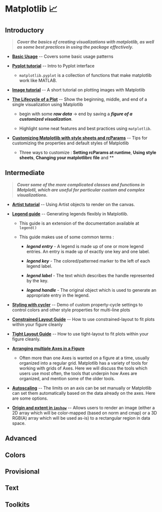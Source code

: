 # Matplotlib 📈

## Introductory

> ***Cover the basics of creating visualizations with matplotlib, as well as some best practices in using the package effectively.***

* [**Basic Usage**](https://matplotlib.org/stable/tutorials/introductory/usage.html#sphx-glr-tutorials-introductory-usage-py) -- Covers some basic usage patterns

* [**Pyplot tutorial**](https://matplotlib.org/stable/tutorials/introductory/pyplot.html#sphx-glr-tutorials-introductory-pyplot-py) -- Intro to Pyplot interface

    * `matplotlib.pyplot` is a collection of functions that make matplotlib work like MATLAB.

* [**Image tutorial**](https://matplotlib.org/stable/tutorials/introductory/images.html#sphx-glr-tutorials-introductory-images-py) -- A short tutorial on plotting images with Matplotlib 

* [**The Lifecycle of a Plot**](https://matplotlib.org/stable/tutorials/introductory/lifecycle.html#sphx-glr-tutorials-introductory-lifecycle-py) -- Show the beginning, middle, and end of a single visualization using Matplotlib

    * begin with some ***raw data*** -> end by saving a ***figure of a customized visualization***.

    * Highlight some neat features and best practices using `matplotlib`. 

* [**Customizing Matplotlib with style sheets and rcParams**](https://matplotlib.org/stable/tutorials/introductory/customizing.html#sphx-glr-tutorials-introductory-customizing-py) -- Tips for customizing the properties and default styles of Matplotlib
    * Three ways to customize : **Setting rcParams at runtime**, **Using style sheets**, **Changing your matplotlibrc file** and **

## Intermediate

> ***Cover some of the more complicated classes and functions in Matplotli, which are useful for particular custom and complex visualizations.***

* [**Artist tutorial**](https://matplotlib.org/stable/tutorials/intermediate/artists.html#sphx-glr-tutorials-intermediate-artists-py) -- Using Artist objects to render on the canvas.

* [**Legend guide**](https://matplotlib.org/stable/tutorials/intermediate/legend_guide.html#sphx-glr-tutorials-intermediate-legend-guide-py) -- Generating legends flexibly in Matplotlib.

    * This guide is an extension of the documentation available at `legend()`
    
    * This guide makes use of some common terms :

        * ***legend entry*** - A legend is made up of one or more legend entries. An entry is made up of exactly one key and one label.
        
        * ***legend key*** - The colored/patterned marker to the left of each legend label.
        
        * ***legend label*** - The text which describes the handle represented by the key.
        
        * ***legend handle*** - The original object which is used to generate an appropriate entry in the legend.

* [**Styling with cycler**](https://matplotlib.org/stable/tutorials/intermediate/color_cycle.html#sphx-glr-tutorials-intermediate-color-cycle-py) -- Demo of custom property-cycle settings to control colors and other style properties for multi-line plots

* [**Constrained Layout Guide**](https://matplotlib.org/stable/tutorials/intermediate/constrainedlayout_guide.html#sphx-glr-tutorials-intermediate-constrainedlayout-guide-py) -- How to use constrained-layout to fit plots within your figure cleanly

* [**Tight Layout Guide**](https://matplotlib.org/stable/tutorials/intermediate/tight_layout_guide.html#sphx-glr-tutorials-intermediate-tight-layout-guide-py) -- How to use tight-layout to fit plots within your figure cleanly.

* [**Arranging multiple Axes in a Figure**](https://matplotlib.org/stable/tutorials/intermediate/arranging_axes.html#sphx-glr-tutorials-intermediate-arranging-axes-py)
    
    *  Often more than one Axes is wanted on a figure at a time, usually organized into a regular grid. Matplotlib has a variety of tools for working with grids of Axes. Here we will discuss the tools which users use most often, the tools that underpin how Axes are organized, and mention some of the older tools.

* [**Autoscaling**](https://matplotlib.org/stable/tutorials/intermediate/autoscale.html#sphx-glr-tutorials-intermediate-autoscale-py) -- The limits on an axis can be set manually or Matplotlib can set them automatically based on the data already on the axes. Here are some options.

* [**Origin and extent in `imshow`**](https://matplotlib.org/stable/tutorials/intermediate/imshow_extent.html#sphx-glr-tutorials-intermediate-imshow-extent-py) -- Allows users to render an image (either a 2D array which will be color-mapped (based on norm and cmap) or a 3D RGB(A) array which will be used as-is) to a rectangular region in data space.

## Advanced

## Colors

## Provisional

## Text

## Toolkits
